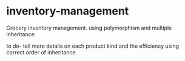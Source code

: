 # inventory-management
Grocery inventory management. using polymorphism and multiple inheritance.

to do- tell more detalis on each product kind and the efficiency using correct order of inheritance.
